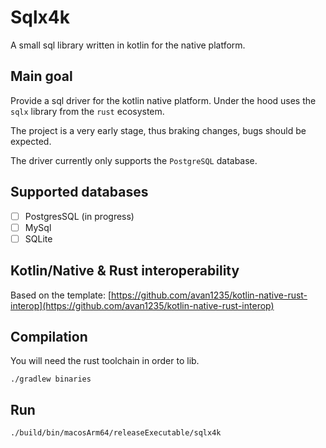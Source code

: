 # Sqlx4k

A small sql library written in kotlin for the native platform.

## Main goal

Provide a sql driver for the kotlin native platform.
Under the hood uses the `sqlx` library from the `rust` ecosystem.

The project is a very early stage, thus braking changes, bugs should be expected.

The driver currently only supports the `PostgreSQL` database.

## Supported databases

- [ ] PostgresSQL (in progress)
- [ ] MySql
- [ ] SQLite

## Kotlin/Native & Rust interoperability

Based on the
template: [https://github.com/avan1235/kotlin-native-rust-interop](https://github.com/avan1235/kotlin-native-rust-interop)

## Compilation

You will need the rust toolchain in order to lib.

```shell
./gradlew binaries
```

## Run

```shell
./build/bin/macosArm64/releaseExecutable/sqlx4k
```
